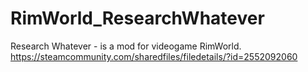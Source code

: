 # RimWorld_ResearchWhatever

Research Whatever - is a mod for videogame RimWorld.
https://steamcommunity.com/sharedfiles/filedetails/?id=2552092060
